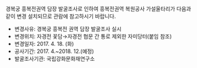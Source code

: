 경복궁 흥복전권역 담장 발굴조사로 인하여 흥복전권역 복원공사 가설울타리가 다음과 같이 변경 설치되므로 관람에 참고하시기 바랍니다.
- 변경사유: 경복궁 흥복전 권역 담장 발굴조사 실시
- 변경위치: 자경전 꽃담→자경전 협문 간 통로 제외한 자미당터(붙임 참조)
- 변경일자: 2017. 4. 18. (화)
- 공사기간: 2017. 4.~2018. 12.(예정)
- 발굴조사기관: 국립강화문화재연구소